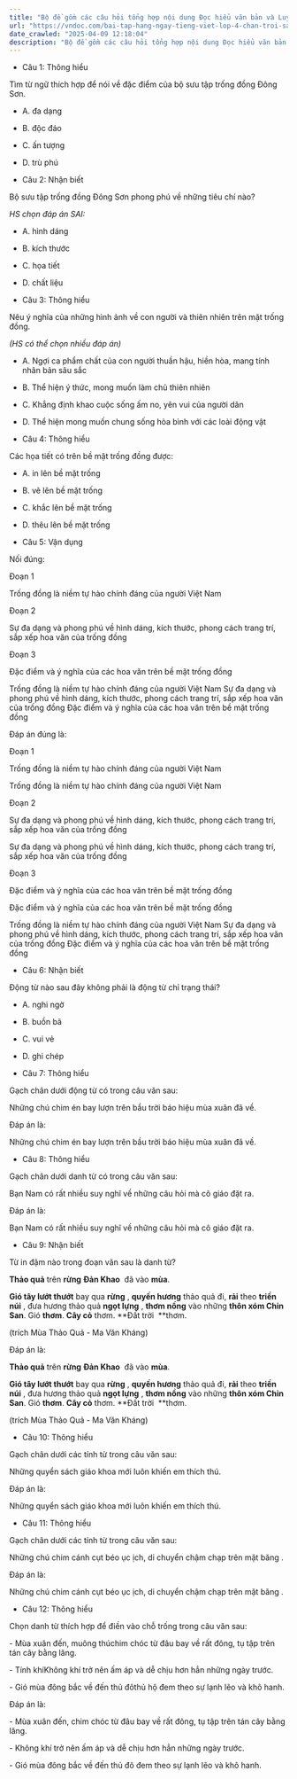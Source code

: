 ```yaml
---
title: "Bộ đề gồm các câu hỏi tổng hợp nội dung Đọc hiểu văn bản và Luyện từ và câu được học ở Tuần 11 trong chương trình Tiếng Việt lớp 4 Tập 1 Chân trời sáng tạo."
url: "https://vndoc.com/bai-tap-hang-ngay-tieng-viet-lop-4-chan-troi-sang-tao-tuan-11-thu-5-331820"
date_crawled: "2025-04-09 12:18:04"
description: "Bộ đề gồm các câu hỏi tổng hợp nội dung Đọc hiểu văn bản và Luyện từ và câu được học ở Tuần 11 trong chương trình Tiếng Việt lớp 4 Tập 1 Chân trời sáng tạo."
---
```


* Câu 1:  Thông hiểu

Tìm từ ngữ thích hợp để nói về đặc điểm của bộ sưu tập trống đồng Đông Sơn.

  * A. đa dạng 
  * B. độc đáo 
  * C. ấn tượng 
  * D. trù phú 



* Câu 2:  Nhận biết

Bộ sưu tập trống đồng Đông Sơn phong phú về những tiêu chí nào?

_HS chọn đáp án SAI:_

  * A. hình dáng 
  * B. kích thước 
  * C. họa tiết 
  * D. chất liệu 



* Câu 3:  Thông hiểu

Nêu ý nghĩa của những hình ảnh về con người và thiên nhiên trên mặt trống đồng.

_(HS có thể chọn nhiều đáp án)_

  * A. Ngợi ca phẩm chất của con người thuần hậu, hiền hòa, mang tính nhân bản sâu sắc 
  * B. Thể hiện ý thức, mong muốn làm chủ thiên nhiên 
  * C. Khẳng định khao cuộc sống ấm no, yên vui của người dân 
  * D. Thể hiện mong muốn chung sống hòa bình với các loài động vật 



* Câu 4:  Thông hiểu

Các họa tiết có trên bề mặt trống đồng được:

  * A. in lên bề mặt trống 
  * B. vẽ lên bề mặt trống 
  * C. khắc lên bề mặt trống 
  * D. thêu lên bề mặt trống 



* Câu 5:  Vận dụng

Nối đúng:

Đoạn 1 

Trống đồng là niềm tự hào chính đáng của người Việt Nam 

Đoạn 2 

Sự đa dạng và phong phú về hình dáng, kích thước, phong cách trang trí, sắp xếp hoa văn của trống đồng 

Đoạn 3 

Đặc điểm và ý nghĩa của các hoa văn trên bề mặt trống đồng 

Trống đồng là niềm tự hào chính đáng của người Việt Nam  Sự đa dạng và phong phú về hình dáng, kích thước, phong cách trang trí, sắp xếp hoa văn của trống đồng  Đặc điểm và ý nghĩa của các hoa văn trên bề mặt trống đồng 

Đáp án đúng là:

Đoạn 1 

Trống đồng là niềm tự hào chính đáng của người Việt Nam 

Trống đồng là niềm tự hào chính đáng của người Việt Nam 

Đoạn 2 

Sự đa dạng và phong phú về hình dáng, kích thước, phong cách trang trí, sắp xếp hoa văn của trống đồng 

Sự đa dạng và phong phú về hình dáng, kích thước, phong cách trang trí, sắp xếp hoa văn của trống đồng 

Đoạn 3 

Đặc điểm và ý nghĩa của các hoa văn trên bề mặt trống đồng 

Đặc điểm và ý nghĩa của các hoa văn trên bề mặt trống đồng 

Trống đồng là niềm tự hào chính đáng của người Việt Nam  Sự đa dạng và phong phú về hình dáng, kích thước, phong cách trang trí, sắp xếp hoa văn của trống đồng  Đặc điểm và ý nghĩa của các hoa văn trên bề mặt trống đồng 

* Câu 6:  Nhận biết

Động từ nào sau đây không phải là động từ chỉ trạng thái?

  * A. nghi ngờ 
  * B. buồn bã 
  * C. vui vẻ 
  * D. ghi chép 



* Câu 7:  Thông hiểu

Gạch chân dưới động từ có trong câu văn sau:

Những chú chim én bay lượn trên bầu trời báo hiệu mùa xuân đã về.

Đáp án là:

Những chú chim én bay lượn trên bầu trời báo hiệu mùa xuân đã về.

* Câu 8:  Thông hiểu

Gạch chân dưới danh từ có trong câu văn sau:

Bạn Nam có rất nhiều suy nghĩ về những câu hỏi mà cô giáo đặt ra.

Đáp án là:

Bạn Nam có rất nhiều suy nghĩ về những câu hỏi mà cô giáo đặt ra.

* Câu 9:  Nhận biết

Từ in đậm nào trong đoạn văn sau là danh từ?

**Thảo quả** trên **rừng** **Đản Khao**  đã vào **mùa**.

**Gió tây lướt thướt** bay qua **rừng** , **quyến hương** thảo quả đi, **rải** theo **triền núi** , đưa hương thảo quả **ngọt lựng** , **thơm nồng** vào những **thôn xóm Chin San**. Gió **thơm**. **Cây cỏ** thơm. **Đất trời  **thơm.

(trích Mùa Thảo Quả - Ma Văn Kháng)

Đáp án là:

**Thảo quả** trên **rừng** **Đản Khao**  đã vào **mùa**.

**Gió tây lướt thướt** bay qua **rừng** , **quyến hương** thảo quả đi, **rải** theo **triền núi** , đưa hương thảo quả **ngọt lựng** , **thơm nồng** vào những **thôn xóm Chin San**. Gió **thơm**. **Cây cỏ** thơm. **Đất trời  **thơm.

(trích Mùa Thảo Quả - Ma Văn Kháng)

* Câu 10:  Thông hiểu

Gạch chân dưới các tính từ trong câu văn sau:

Những quyển sách giáo khoa mới luôn khiến em thích thú.

Đáp án là:

Những quyển sách giáo khoa mới luôn khiến em thích thú.

* Câu 11:  Thông hiểu

Gạch chân dưới các tính từ trong câu văn sau:

Những chú chim cánh cụt béo ục ịch, di chuyển chậm chạp trên mặt băng .

Đáp án là:

Những chú chim cánh cụt béo ục ịch, di chuyển chậm chạp trên mặt băng .

* Câu 12:  Thông hiểu

Chọn danh từ thích hợp để điền vào chỗ trống trong câu văn sau:

\- Mùa xuân đến, muông thúchim chóc từ đâu bay về rất đông, tụ tập trên tán cây bằng lăng.

\- Tính khíKhông khí trở nên ấm áp và dễ chịu hơn hẳn những ngày trước.

\- Gió mùa đông bắc về đến thủ đôthủ hộ đem theo sự lạnh lẽo và khô hanh.

Đáp án là:

\- Mùa xuân đến, chim chóc từ đâu bay về rất đông, tụ tập trên tán cây bằng lăng.

\- Không khí trở nên ấm áp và dễ chịu hơn hẳn những ngày trước.

\- Gió mùa đông bắc về đến thủ đô đem theo sự lạnh lẽo và khô hanh.
